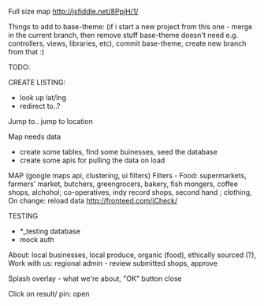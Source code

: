 Full size map
http://jsfiddle.net/8PpjH/1/


Things to add to base-theme: (if i start a new project from this one - merge in the current branch, then remove stuff base-theme doesn't need e.g. controllers, views, libraries, etc), commit base-theme, create new branch from that :)

TODO:

CREATE LISTING:
- look up lat/lng
- redirect to..?


Jump to.. jump to location

Map needs data 
- create some tables, find some buinesses, seed the database
- create some apis for pulling the data on load

MAP (google maps api, clustering, ui filters)
Filters - Food: supermarkets, farmers' market, butchers, greengrocers, bakery, fish mongers, coffee shops, alchohol; co-operatives, indy record shops, second hand ; clothing, 
On change: reload data
http://fronteed.com/iCheck/

TESTING
- *_testing database
- mock auth



About: local businesses, local produce, organic (food), ethically sourced (?), 
Work with us: regional admin - review submitted shops, approve

Splash overlay - what we're about, "OK" button close



Click on result/ pin: open 